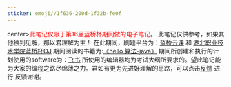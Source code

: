 ```yaml
---
sticker: emoji//1f636-200d-1f32b-fe0f
---
```

center><font color="#ff0000">此笔记仅限于第16届蓝桥杯期间做的电子笔记</font>。</center>
此笔记仅供参考，如果其他独到见解，那以君理解为主！ 在此期间，刷题平台为：[蓝桥云课](https://www.lanqiao.cn/problems/?first_category_id=1) 和 [湖北职业技术学院蓝桥杯OJ](https://beisai.lanqiao.cn/saas/hbvtc)  期间阅读的书籍为:[《hello  算法-java》](https://github.com/krahets/hello-algo) 期间所创建和执行的计划使用的software为：[飞书](https://www.feishu.cn/download) 所使用的编辑器均为考试大纲所要求的。望此笔记能为大家的编程之路尽绵薄之力。君如有更为先进好理解的思路，可以点击[反馈](https://mail.qq.com/) 进行 反馈谢谢。


